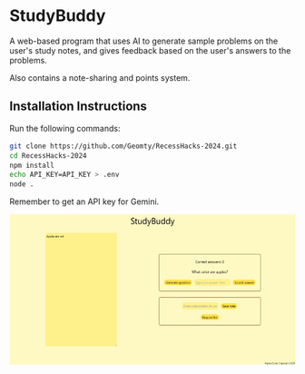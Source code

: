 # StudyBuddy
A web-based program that uses AI to generate sample problems on the user's study notes, and gives feedback based on the user's answers to the problems.

Also contains a note-sharing and points system.

## Installation Instructions
Run the following commands:
```bash
git clone https://github.com/Geomty/RecessHacks-2024.git
cd RecessHacks-2024
npm install
echo API_KEY=API_KEY > .env
node .
```
Remember to get an API key for Gemini.

![Screenshot](screenshot.png)